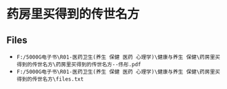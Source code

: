 # 药房里买得到的传世名方

## Files

- `F:/5000G电子书\R01-医药卫生(养生 保健 医药 心理学)\健康与养生 保健\药房里买得到的传世名方\药房里买得到的传世名方--佟彤.pdf`
- `F:/5000G电子书\R01-医药卫生(养生 保健 医药 心理学)\健康与养生 保健\药房里买得到的传世名方\files.txt`
